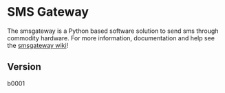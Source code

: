 # SMS Gateway

The smsgateway is a Python based software solution to send sms through commodity hardware. For more information, documentation and help see the [smsgateway wiki](https://github.com/n0r1sk/smsgateway/wiki)!

## Version
b0001
